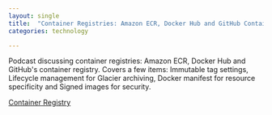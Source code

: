 ```yaml
---
layout: single
title:  "Container Registries: Amazon ECR, Docker Hub and GitHub Container Registry"
categories: technology

---
```

Podcast discussing container registries: Amazon ECR, Docker Hub and GitHub's container registry. 
Covers a few items: Immutable tag settings, Lifecycle management for Glacier archiving, Docker manifest for resource specificity and Signed images for security.


[Container Registry](https://podcast.cloudonaut.io/28-how-to-choose-a-container-registry)